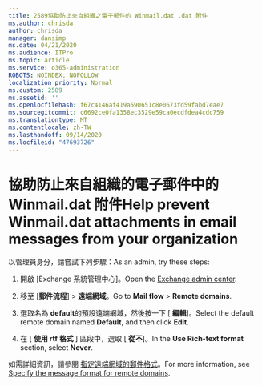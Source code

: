 ```yaml
---
title: 2589協助防止來自組織之電子郵件的 Winmail.dat .dat 附件
ms.author: chrisda
author: chrisda
manager: dansimp
ms.date: 04/21/2020
ms.audience: ITPro
ms.topic: article
ms.service: o365-administration
ROBOTS: NOINDEX, NOFOLLOW
localization_priority: Normal
ms.custom: 2589
ms.assetid: ''
ms.openlocfilehash: f67c4146af419a590651c8e0673fd59fabd7eae7
ms.sourcegitcommit: c6692ce0fa1358ec3529e59ca0ecdfdea4cdc759
ms.translationtype: MT
ms.contentlocale: zh-TW
ms.lasthandoff: 09/14/2020
ms.locfileid: "47693726"
---
```

# <a name="help-prevent-winmaildat-attachments-in-email-messages-from-your-organization"></a><span data-ttu-id="b07f7-102">協助防止來自組織的電子郵件中的 Winmail.dat 附件</span><span class="sxs-lookup"><span data-stu-id="b07f7-102">Help prevent Winmail.dat attachments in email messages from your organization</span></span>

<span data-ttu-id="b07f7-103">以管理員身分，請嘗試下列步驟：</span><span class="sxs-lookup"><span data-stu-id="b07f7-103">As an admin, try these steps:</span></span>

1. <span data-ttu-id="b07f7-104">開啟 [Exchange 系統管理中心][](https://outlook.office365.com/ecp/)。</span><span class="sxs-lookup"><span data-stu-id="b07f7-104">Open the [Exchange admin center](https://outlook.office365.com/ecp/).</span></span>

2. <span data-ttu-id="b07f7-105">移至 [**郵件流程**]  >  **遠端網域**。</span><span class="sxs-lookup"><span data-stu-id="b07f7-105">Go to **Mail flow** > **Remote domains**.</span></span>

3. <span data-ttu-id="b07f7-106">選取名為 **default**的預設遠端網域，然後按一下 [ **編輯**]。</span><span class="sxs-lookup"><span data-stu-id="b07f7-106">Select the default remote domain named **Default**, and then click **Edit**.</span></span>

4. <span data-ttu-id="b07f7-107">在 [ **使用 rtf 格式** ] 區段中，選取 [ **從不**]。</span><span class="sxs-lookup"><span data-stu-id="b07f7-107">In the **Use Rich-text format** section, select **Never**.</span></span>

<span data-ttu-id="b07f7-108">如需詳細資訊，請參閱 [指定遠端網域的郵件格式](https://docs.microsoft.com/Exchange/mail-flow-best-practices/remote-domains/remote-domains#specifying-message-format)。</span><span class="sxs-lookup"><span data-stu-id="b07f7-108">For more information, see [Specify the message format for remote domains](https://docs.microsoft.com/Exchange/mail-flow-best-practices/remote-domains/remote-domains#specifying-message-format).</span></span>
